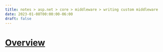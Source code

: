 ```yaml
---
title: notes > asp.net > core > middleware > writing custom middleware
date: 2023-01-08T00:00:00-06:00
draft: false
---
```


# [Overview](https://learn.microsoft.com/en-us/aspnet/core/fundamentals/middleware/write?view=aspnetcore-7.0)
